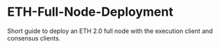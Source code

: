 # ETH-Full-Node-Deployment
Short guide to deploy an ETH 2.0 full node with the execution client and consensus clients.

